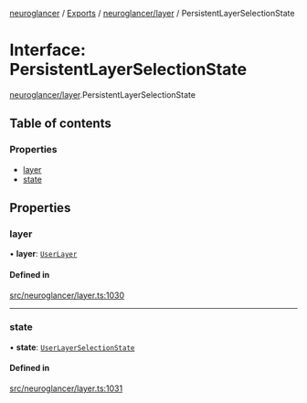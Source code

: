 [neuroglancer](../README.md) / [Exports](../modules.md) / [neuroglancer/layer](../modules/neuroglancer_layer.md) / PersistentLayerSelectionState

# Interface: PersistentLayerSelectionState

[neuroglancer/layer](../modules/neuroglancer_layer.md).PersistentLayerSelectionState

## Table of contents

### Properties

- [layer](neuroglancer_layer.PersistentLayerSelectionState.md#layer)
- [state](neuroglancer_layer.PersistentLayerSelectionState.md#state)

## Properties

### layer

• **layer**: [`UserLayer`](../classes/neuroglancer_layer.UserLayer.md)

#### Defined in

[src/neuroglancer/layer.ts:1030](https://github.com/ActiveBrainAtlas2/neuroglancer/blob/034b457d/src/neuroglancer/layer.ts#L1030)

___

### state

• **state**: [`UserLayerSelectionState`](neuroglancer_layer.UserLayerSelectionState.md)

#### Defined in

[src/neuroglancer/layer.ts:1031](https://github.com/ActiveBrainAtlas2/neuroglancer/blob/034b457d/src/neuroglancer/layer.ts#L1031)
